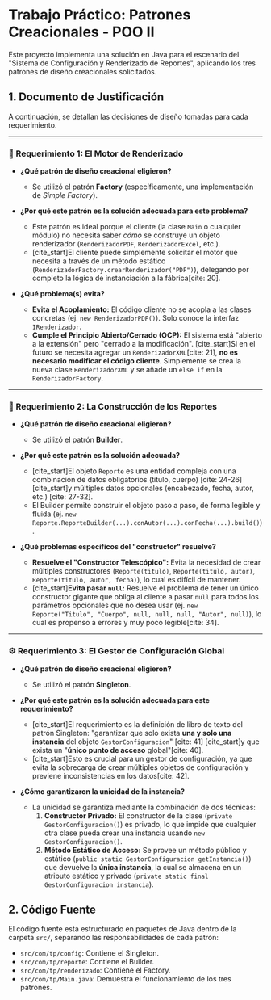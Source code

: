 # Trabajo Práctico: Patrones Creacionales - POO II

Este proyecto implementa una solución en Java para el escenario del "Sistema de Configuración y Renderizado de Reportes", aplicando los tres patrones de diseño creacionales solicitados.

## 1. Documento de Justificación

A continuación, se detallan las decisiones de diseño tomadas para cada requerimiento.

---

### 🚀 Requerimiento 1: El Motor de Renderizado

* **¿Qué patrón de diseño creacional eligieron?**
    * Se utilizó el patrón **Factory** (específicamente, una implementación de *Simple Factory*).

* **¿Por qué este patrón es la solución adecuada para este problema?**
    * Este patrón es ideal porque el cliente (la clase `Main` o cualquier módulo) no necesita saber *cómo* se construye un objeto renderizador (`RenderizadorPDF`, `RenderizadorExcel`, etc.).
    * [cite_start]El cliente puede simplemente solicitar el motor que necesita a través de un método estático (`RenderizadorFactory.crearRenderizador("PDF")`), delegando por completo la lógica de instanciación a la fábrica[cite: 20].

* **¿Qué problema(s) evita?**
    * **Evita el Acoplamiento:** El código cliente no se acopla a las clases concretas (ej. `new RenderizadorPDF()`). Solo conoce la interfaz `IRenderizador`.
    * **Cumple el Principio Abierto/Cerrado (OCP):** El sistema está "abierto a la extensión" pero "cerrado a la modificación". [cite_start]Si en el futuro se necesita agregar un `RenderizadorXML`[cite: 21], **no es necesario modificar el código cliente**. Simplemente se crea la nueva clase `RenderizadorXML` y se añade un `else if` en la `RenderizadorFactory`.

---

### 🧱 Requerimiento 2: La Construcción de los Reportes

* **¿Qué patrón de diseño creacional eligieron?**
    * Se utilizó el patrón **Builder**.

* **¿Por qué este patrón es la solución adecuada?**
    * [cite_start]El objeto `Reporte` es una entidad compleja con una combinación de datos obligatorios (título, cuerpo) [cite: 24-26] [cite_start]y múltiples datos opcionales (encabezado, fecha, autor, etc.) [cite: 27-32].
    * El Builder permite construir el objeto paso a paso, de forma legible y fluida (ej. `new Reporte.ReporteBuilder(...).conAutor(...).conFecha(...).build()`).

* **¿Qué problemas específicos del "constructor" resuelve?**
    * **Resuelve el "Constructor Telescópico":** Evita la necesidad de crear múltiples constructores (`Reporte(titulo)`, `Reporte(titulo, autor)`, `Reporte(titulo, autor, fecha)`), lo cual es difícil de mantener.
    * [cite_start]**Evita pasar `null`:** Resuelve el problema de tener un único constructor gigante que obliga al cliente a pasar `null` para todos los parámetros opcionales que no desea usar (ej. `new Reporte("Titulo", "Cuerpo", null, null, null, "Autor", null)`), lo cual es propenso a errores y muy poco legible[cite: 34].

---

### ⚙️ Requerimiento 3: El Gestor de Configuración Global

* **¿Qué patrón de diseño creacional eligieron?**
    * Se utilizó el patrón **Singleton**.

* **¿Por qué este patrón es la solución adecuada para este requerimiento?**
    * [cite_start]El requerimiento es la definición de libro de texto del patrón Singleton: "garantizar que solo exista **una y solo una instancia** del objeto `GestorConfiguracion`" [cite: 41] [cite_start]y que exista un "**único punto de acceso** global"[cite: 40].
    * [cite_start]Esto es crucial para un gestor de configuración, ya que evita la sobrecarga de crear múltiples objetos de configuración y previene inconsistencias en los datos[cite: 42].

* **¿Cómo garantizaron la unicidad de la instancia?**
    * La unicidad se garantiza mediante la combinación de dos técnicas:
        1.  **Constructor Privado:** El constructor de la clase (`private GestorConfiguracion()`) es privado, lo que impide que cualquier otra clase pueda crear una instancia usando `new GestorConfiguracion()`.
        2.  **Método Estático de Acceso:** Se provee un método público y estático (`public static GestorConfiguracion getInstancia()`) que devuelve la **única instancia**, la cual se almacena en un atributo estático y privado (`private static final GestorConfiguracion instancia`).

## 2. Código Fuente

El código fuente está estructurado en paquetes de Java dentro de la carpeta `src/`, separando las responsabilidades de cada patrón:
* `src/com/tp/config`: Contiene el Singleton.
* `src/com/tp/reporte`: Contiene el Builder.
* `src/com/tp/renderizado`: Contiene el Factory.
* `src/com/tp/Main.java`: Demuestra el funcionamiento de los tres patrones.
